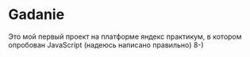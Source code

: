 # Gadanie

Это мой первый проект на платформе яндекс практикум, в котором опробован JavaScript (надеюсь написано правильно)
8-)